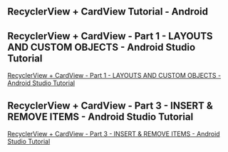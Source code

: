 ## RecyclerView + CardView Tutorial - Android
## RecyclerView + CardView - Part 1 - LAYOUTS AND CUSTOM OBJECTS - Android Studio Tutorial
[RecyclerView + CardView - Part 1 - LAYOUTS AND CUSTOM OBJECTS - Android Studio Tutorial](https://www.youtube.com/watch?v=Nw9JF55LDzE&list=PLrnPJCHvNZuBtTYUuc5Pyo4V7xZ2HNtf4)  
  
## RecyclerView + CardView - Part 3 - INSERT & REMOVE ITEMS - Android Studio Tutorial
[RecyclerView + CardView - Part 3 - INSERT & REMOVE ITEMS - Android Studio Tutorial](https://www.youtube.com/watch?v=kaf2dCd8Zfs&list=PLrnPJCHvNZuBtTYUuc5Pyo4V7xZ2HNtf4&index=3)  
  